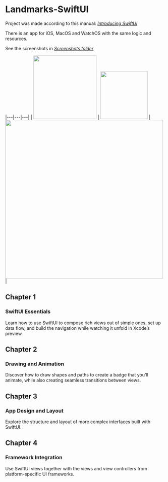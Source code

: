 # Landmarks-SwiftUI
Project was made according to this manual: [*Introducing SwiftUI*](https://developer.apple.com/tutorials/swiftui/)

There is an app for iOS, MacOS and WatchOS with the same logic and resources.

See the screenshots in [*Screenshots folder*](/Screenshots)


|---|---|---|
| <img src="https://github.com/D4rt-Dy14n/Landmarks-SwiftUI/blob/main/Screenshots/%20iPhone%2014%20Pro.gif" width="200"/>	| <img src="https://github.com/D4rt-Dy14n/Landmarks-SwiftUI/blob/main/Screenshots/Apple%20Watch%20Ultra.gif" width="150"/>	| <img src="https://user-images.githubusercontent.com/59012501/213557770-e42c64af-94dc-4b07-8948-1a79f36423af.mov" width="500"/> |

## Chapter 1
### SwiftUI Essentials
Learn how to use SwiftUI to compose rich views out of simple ones, set up data flow, and build the navigation while watching it unfold in Xcode’s preview.

## Chapter 2
### Drawing and Animation
Discover how to draw shapes and paths to create a badge that you’ll animate, while also creating seamless transitions between views.

## Chapter 3
### App Design and Layout
Explore the structure and layout of more complex interfaces built with SwiftUI.

## Chapter 4
### Framework Integration
Use SwiftUI views together with the views and view controllers from platform-specific UI frameworks.
